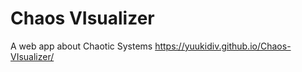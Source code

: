 # Chaos VIsualizer
 A web app about Chaotic Systems
  https://yuukidiv.github.io/Chaos-VIsualizer/

